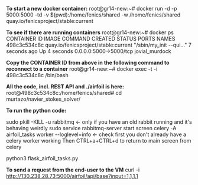 **To start a new docker container:**
root@gr14-new:~# docker run -d -p 5000:5000 -td -v $(pwd):/home/fenics/shared -w /home/fenics/shared quay.io/fenicsproject/stable:current

**To see if there are running containers**
root@gr14-new:~# docker ps
CONTAINER ID        IMAGE                                                 COMMAND                  CREATED               STATUS                 PORTS                             NAMES
498c3c534c8c        quay.io/fenicsproject/stable:current   "/sbin/my_init --qui…"   7 seconds ago       Up 4 seconds        0.0.0.0:5000->5000/tcp   jovial_murdock

**Copy the CONTAINER ID from above in the following command to reconnect to a container**
root@gr14-new:~# docker exec -t -i 498c3c534c8c /bin/bash

**All the code, incl. REST API and ./airfoil is here:**
root@498c3c534c8c:/home/fenics/shared# cd murtazo/navier_stokes_solver/


**To run the python code:**

sudo pkill -KILL -u rabbitmq  <- only if  you have an old rabbit running and it's behaving weirdly
sudo service rabbitmq-server start 
screen celery -A airfoil_tasks worker --loglevel=info  <- check first you don't already have a celery worker  working 
Then CTRL+a+CTRL+d   to return to main screen from celery

python3 flask_airfoil_tasks.py

**To send a request from the end-user to the VM**
curl -i http://130.238.28.73:5000/airfoil/api/base?input=1,1,1,1

